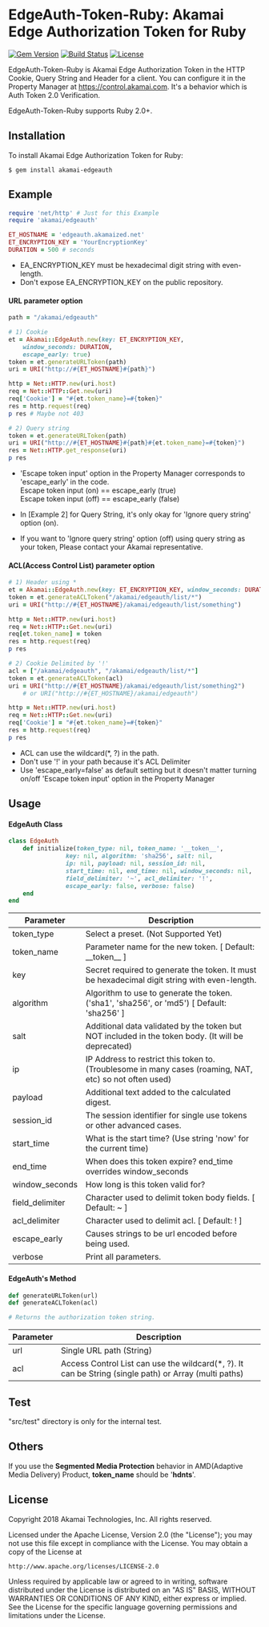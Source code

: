# EdgeAuth-Token-Ruby: Akamai Edge Authorization Token for Ruby

[![Gem Version](https://badge.fury.io/rb/akamai-edgeauth.svg)](https://badge.fury.io/rb/akamai-edgeauth)
[![Build Status](https://travis-ci.org/akamai/EdgeAuth-Token-Ruby.svg?branch=master)](https://travis-ci.org/akamai/EdgeAuth-Token-Ruby)
[![License](http://img.shields.io/:license-apache-blue.svg)](https://github.com/akamai/EdgeAuth-Token-Ruby/blob/master/LICENSE)

EdgeAuth-Token-Ruby is Akamai Edge Authorization Token in the HTTP Cookie, Query String and Header for a client. You can configure it in the Property Manager at https://control.akamai.com.  It's a behavior which is Auth Token 2.0 Verification.  

EdgeAuth-Token-Ruby supports Ruby 2.0+.  

## Installation

To install Akamai Edge Authorization Token for Ruby:  

```shell
$ gem install akamai-edgeauth
```
  

## Example

```ruby
require 'net/http' # Just for this Example
require 'akamai/edgeauth'

ET_HOSTNAME = 'edgeauth.akamaized.net'
ET_ENCRYPTION_KEY = 'YourEncryptionKey' 
DURATION = 500 # seconds
```
* EA_ENCRYPTION_KEY must be hexadecimal digit string with even-length.  
* Don't expose EA_ENCRYPTION_KEY on the public repository.  


#### URL parameter option

```ruby
path = "/akamai/edgeauth"

# 1) Cookie
et = Akamai::EdgeAuth.new(key: ET_ENCRYPTION_KEY, 
    window_seconds: DURATION, 
    escape_early: true)
token = et.generateURLToken(path)
uri = URI("http://#{ET_HOSTNAME}#{path}")

http = Net::HTTP.new(uri.host)
req = Net::HTTP::Get.new(uri)
req['Cookie'] = "#{et.token_name}=#{token}"
res = http.request(req)
p res # Maybe not 403

# 2) Query string
token = et.generateURLToken(path)
uri = URI("http://#{ET_HOSTNAME}#{path}#{et.token_name}=#{token}")
res = Net::HTTP.get_response(uri)
p res
```
* 'Escape token input' option in the Property Manager corresponds to 'escape_early' in the code.  
    Escape token input (on) == escape_early (true)  
    Escape token input (off) == escape_early (false)  

* In [Example 2] for Query String, it's only okay for 'Ignore query string' option (on).
* If you want to 'Ignore query string' option (off) using query string as your token, Please contact your Akamai representative.  


#### ACL(Access Control List) parameter option

```ruby
# 1) Header using *
et = Akamai::EdgeAuth.new(key: ET_ENCRYPTION_KEY, window_seconds: DURATION)
token = et.generateACLToken("/akamai/edgeauth/list/*")
uri = URI("http://#{ET_HOSTNAME}/akamai/edgeauth/list/something")

http = Net::HTTP.new(uri.host)
req = Net::HTTP::Get.new(uri)
req[et.token_name] = token
res = http.request(req)
p res

# 2) Cookie Delimited by '!'
acl = ["/akamai/edgeauth", "/akamai/edgeauth/list/*"]
token = et.generateACLToken(acl)
uri = URI("http://#{ET_HOSTNAME}/akamai/edgeauth/list/something2")
    # or URI("http://#{ET_HOSTNAME}/akamai/edgeauth")

http = Net::HTTP.new(uri.host)
req = Net::HTTP::Get.new(uri)
req['Cookie'] = "#{et.token_name}=#{token}"
res = http.request(req)
p res
```
* ACL can use the wildcard(\*, ?) in the path.
* Don't use '!' in your path because it's ACL Delimiter
* Use 'escape_early=false' as default setting but it doesn't matter turning on/off 'Escape token input' option in the Property Manager


## Usage

#### EdgeAuth Class

```ruby
class EdgeAuth
    def initialize(token_type: nil, token_name: '__token__', 
                key: nil, algorithm: 'sha256', salt: nil,
                ip: nil, payload: nil, session_id: nil,
                start_time: nil, end_time: nil, window_seconds: nil, 
                field_delimiter: '~', acl_delimiter: '!', 
                escape_early: false, verbose: false)
    end
end
```

| Parameter | Description |
|-----------|-------------|
| token_type | Select a preset. (Not Supported Yet) |
| token_name | Parameter name for the new token. [ Default: \_\_token\_\_ ] |
| key | Secret required to generate the token. It must be hexadecimal digit string with even-length. |
| algorithm  | Algorithm to use to generate the token. ('sha1', 'sha256', or 'md5') [ Default: 'sha256' ] |
| salt | Additional data validated by the token but NOT included in the token body. (It will be deprecated) |
| ip | IP Address to restrict this token to. (Troublesome in many cases (roaming, NAT, etc) so not often used) |
| payload | Additional text added to the calculated digest. |
| session_id | The session identifier for single use tokens or other advanced cases. |
| start_time | What is the start time? (Use string 'now' for the current time) |
| end_time | When does this token expire? end_time overrides window_seconds |
| window_seconds | How long is this token valid for? |
| field_delimiter | Character used to delimit token body fields. [ Default: ~ ] |
| acl_delimiter | Character used to delimit acl. [ Default: ! ] |
| escape_early | Causes strings to be url encoded before being used. |
| verbose | Print all parameters. |


#### EdgeAuth's Method

```ruby
def generateURLToken(url)
def generateACLToken(acl)

# Returns the authorization token string.
```

| Parameter | Description |
|-----------|-------------|
| url | Single URL path (String) |
| acl | Access Control List can use the wildcard(\*, ?). It can be String (single path) or Array (multi paths) |


## Test
"src/test" directory is only for the internal test.


## Others
If you use the **Segmented Media Protection** behavior in AMD(Adaptive Media Delivery) Product, **token_name** should be '**hdnts**'.

## License

Copyright 2018 Akamai Technologies, Inc.  All rights reserved.

Licensed under the Apache License, Version 2.0 (the "License");
you may not use this file except in compliance with the License.
You may obtain a copy of the License at

    http://www.apache.org/licenses/LICENSE-2.0

Unless required by applicable law or agreed to in writing, software
distributed under the License is distributed on an "AS IS" BASIS,
WITHOUT WARRANTIES OR CONDITIONS OF ANY KIND, either express or implied.
See the License for the specific language governing permissions and
limitations under the License.
